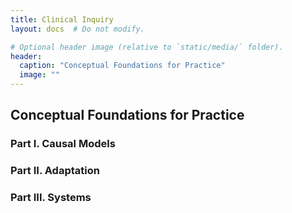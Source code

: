 ```yaml
---
title: Clinical Inquiry
layout: docs  # Do not modify.

# Optional header image (relative to `static/media/` folder).
header:
  caption: "Conceptual Foundations for Practice"
  image: ""
---
```


## Conceptual Foundations for Practice

### Part I. Causal Models

### Part II. Adaptation

### Part III. Systems
